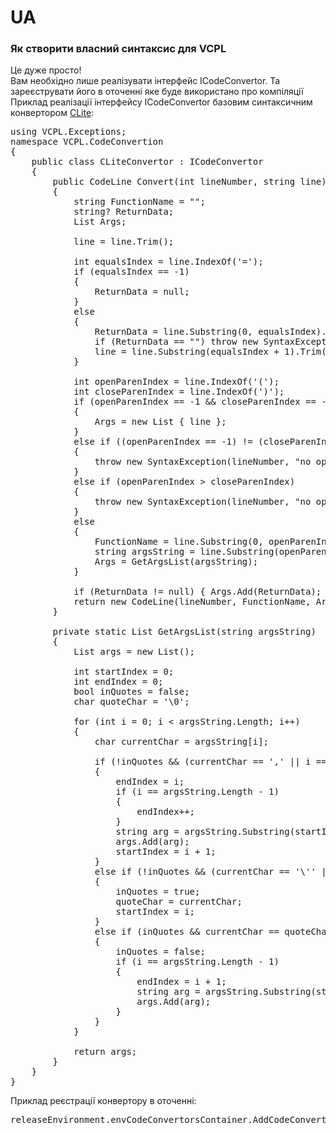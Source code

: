 <link rel="stylesheet" href="styles.css">




# UA 
<h3>Як створити власний синтаксис для VCPL</h3>

Це дуже просто! <br>
Вам необхідно лише реалізувати інтерфейс ICodeConvertor.
Та зареєструвати його в оточенні яке буде використано про компіляції
Приклад реалізації інтерфейсу ICodeConvertor базовим синтаксичним конвертором <a href="/Docs/CLite.md">CLite</a>: 
<pre class="code">
using VCPL.Exceptions;
namespace VCPL.CodeConvertion
{
    public class CLiteConvertor : ICodeConvertor
    {
        public CodeLine Convert(int lineNumber, string line)
        {
            string FunctionName = "";
            string? ReturnData;
            List<string> Args;

            line = line.Trim();

            int equalsIndex = line.IndexOf('=');
            if (equalsIndex == -1)
            {
                ReturnData = null;
            }
            else
            {
                ReturnData = line.Substring(0, equalsIndex).Trim();
                if (ReturnData == "") throw new SyntaxException(lineNumber, "no variable before '=' symbol");
                line = line.Substring(equalsIndex + 1).Trim();
            }

            int openParenIndex = line.IndexOf('(');
            int closeParenIndex = line.IndexOf(')');
            if (openParenIndex == -1 && closeParenIndex == -1)
            {
                Args = new List<string> { line };
            }
            else if ((openParenIndex == -1) != (closeParenIndex == -1))
            {
                throw new SyntaxException(lineNumber, "no open parren or no close parren");
            }
            else if (openParenIndex > closeParenIndex)
            {
                throw new SyntaxException(lineNumber, "no open parren");
            }
            else
            {
                FunctionName = line.Substring(0, openParenIndex).Trim();
                string argsString = line.Substring(openParenIndex + 1, closeParenIndex - openParenIndex - 1);
                Args = GetArgsList(argsString);
            }
            
            if (ReturnData != null) { Args.Add(ReturnData); }
            return new CodeLine(lineNumber, FunctionName, Args);
        }

        private static List<string> GetArgsList(string argsString)
        {
            List<string> args = new List<string>();

            int startIndex = 0;
            int endIndex = 0;
            bool inQuotes = false;
            char quoteChar = '\0';

            for (int i = 0; i < argsString.Length; i++)
            {
                char currentChar = argsString[i];

                if (!inQuotes && (currentChar == ',' || i == argsString.Length - 1))
                {
                    endIndex = i;
                    if (i == argsString.Length - 1)
                    {
                        endIndex++;
                    }
                    string arg = argsString.Substring(startIndex, endIndex - startIndex).Trim();
                    args.Add(arg);
                    startIndex = i + 1;
                }
                else if (!inQuotes && (currentChar == '\'' || currentChar == '"'))
                {
                    inQuotes = true;
                    quoteChar = currentChar;
                    startIndex = i;
                }
                else if (inQuotes && currentChar == quoteChar)
                {
                    inQuotes = false;
                    if (i == argsString.Length - 1)
                    {
                        endIndex = i + 1;
                        string arg = argsString.Substring(startIndex, endIndex - startIndex).Trim();
                        args.Add(arg);
                    }
                }
            }

            return args;
        }
    }
}
</pre>
Приклад реєстрації конвертору в оточенні:
<pre class="code">
releaseEnvironment.envCodeConvertorsContainer.AddCodeConvertor("CLite", new CLiteConvertor());
</pre>
</ol>
